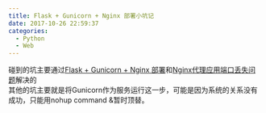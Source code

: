 ```yaml
---
title: Flask + Gunicorn + Nginx 部署小坑记
date: 2017-10-26 22:59:37
categories:
  - Python
  - Web
---
```



碰到的坑主要通过[Flask + Gunicorn + Nginx 部署](http://www.cnblogs.com/Ray-liang/p/4837850.html)和[Nginx代理应用端口丢失问题](http://www.aichengxu.com/nginx/6455993.htm)解决的<br>
其他的坑主要就是将Gunicorn作为服务运行这一步，可能是因为系统的关系没有成功，只能用nohup command &暂时顶替。